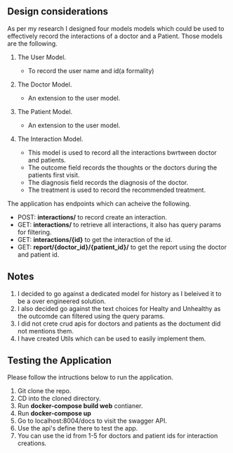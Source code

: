 ## Design considerations

As per my research I designed four models models which could be used to effectively record the interactions of a doctor and a Patient.
Those models are the following.

1. The User Model.
    - To record the user name and id(a formality)
2. The Doctor Model.
    - An extension to the user model.
3. The Patient Model.
   - An extension to the user model.
    
4. The Interaction Model.
   - This model is used to record all the interactions bwrtween doctor and patients.
   - The outcome field records the thoughts or the doctors during the patients first visit.
   - The diagnosis field records the diagnosis of the doctor.
   - The treatment is used to record the recommended treatment.

The application has endpoints which can acheive the following.
  - POST: **interactions/** to record create an interaction.
  - GET: **interactions/** to retrieve all interactions, it also has query params for filtering.
  - GET: **interactions/{id}** to get the interaction of the id.
  - GET: **report/{doctor_id}/{patient_id}/** to get the report using the doctor and patient id.

## Notes
  1. I decided to go against a dedicated model for history as I beleived it to be a over engineered solution.
  2. I also decided go against the text choices for Healty and Unhealthy as the outcomde can filtered using the query params.
  3. I did not crete crud apis for doctors and patients as the doctument did not mentions them.
  4. I have created Utils which can be used to easily implement them.


## Testing the Application
Please follow the intructions below to run the application.

1. Git clone the repo.
2. CD into the cloned directory.
3. Run **docker-compose build web** contianer.
4. Run **docker-compose up**
5. Go to localhost:8004/docs to visit the swagger API.
6. Use the api's define there to test the app.
7. You can use the id from 1-5 for doctors and patient ids for interaction creations.
